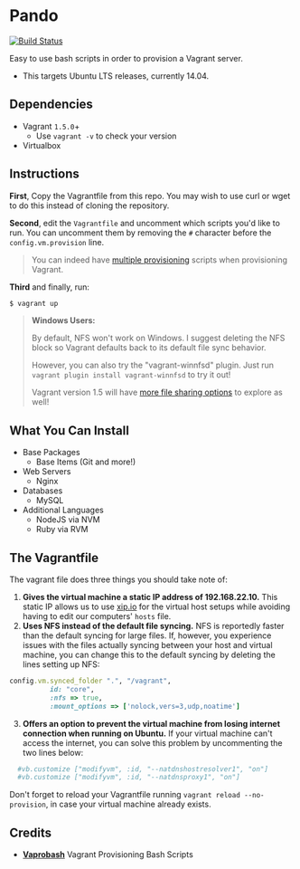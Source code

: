 # Pando

[![Build Status](https://travis-ci.org/iliakolev/pando.svg?branch=master)](https://travis-ci.org/iliakolev/pando)

Easy to use bash scripts in order to provision a Vagrant server.

* This targets Ubuntu LTS releases, currently 14.04.

## Dependencies

* Vagrant `1.5.0`+
    * Use `vagrant -v` to check your version
* Virtualbox

## Instructions

**First**, Copy the Vagrantfile from this repo. You may wish to use curl or wget
to do this instead of cloning the repository.

**Second**, edit the `Vagrantfile` and uncomment which scripts you'd like to
run. You can uncomment them by removing the `#` character before the
`config.vm.provision` line.

> You can indeed have [multiple provisioning](http://docs.vagrantup.com/v2/provisioning/basic_usage.html) scripts when provisioning Vagrant.

**Third** and finally, run:

```bash
$ vagrant up
```

> <strong>Windows Users:</strong>
>
> By default, NFS won't work on Windows. I suggest deleting the NFS block so Vagrant defaults back to its default file sync behavior.
>
> However, you can also try the "vagrant-winnfsd" plugin. Just run `vagrant plugin install vagrant-winnfsd` to try it out!
>
> Vagrant version 1.5 will have [more file sharing options](https://www.vagrantup.com/blog/feature-preview-vagrant-1-5-rsync.html) to explore as well!

## What You Can Install

* Base Packages
    * Base Items (Git and more!)
* Web Servers
    * Nginx
* Databases
    * MySQL
* Additional Languages
    * NodeJS via NVM
    * Ruby via RVM

## The Vagrantfile

The vagrant file does three things you should take note of:

1. **Gives the virtual machine a static IP address of 192.168.22.10.** This
static IP allows us to use [xip.io](http://xip.io) for the virtual host setups
while avoiding having to edit our computers' `hosts` file.
2. **Uses NFS instead of the default file syncing.** NFS is reportedly faster
than the default syncing for large files. If, however, you experience issues
with the files actually syncing between your host and virtual machine, you can
change this to the default syncing by deleting the lines setting up NFS:

  ```ruby
  config.vm.synced_folder ".", "/vagrant",
            id: "core",
            :nfs => true,
            :mount_options => ['nolock,vers=3,udp,noatime']
  ```
3. **Offers an option to prevent the virtual machine from losing internet
connection when running on Ubuntu.** If your virtual machine can't access the
internet, you can solve this problem by uncommenting the two lines below:

  ```ruby
    #vb.customize ["modifyvm", :id, "--natdnshostresolver1", "on"]
    #vb.customize ["modifyvm", :id, "--natdnsproxy1", "on"]
  ```

  Don't forget to reload your Vagrantfile running
  `vagrant reload --no-provision`, in case your virtual machine already exists.

## Credits

* **[Vaprobash](https://github.com/fideloper/Vaprobash)** Vagrant Provisioning
  Bash Scripts
